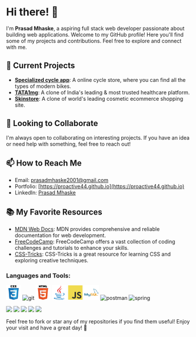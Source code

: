 # Hi there! 👋

I'm **Prasad Mhaske**, a aspiring full stack web developer passionate about building web applications. Welcome to my GitHub profile! Here you'll find some of my projects and contributions. Feel free to explore and connect with me.


## 🔭 Current Projects

- [**Specialized cycle app**](https://github.com/ProActive44/specialized-bike-app): A online cycle store, where you can find all the types of modern bikes.
- [**TATA1mg**](https://github.com/ProActive44/TATA-1mg-clone): A clone of India's leading & most trusted healthcare platform.
- [**Skinstore**](https://github.com/anuragbhardwaj21/Skinstore): A clone of world's leading cosmetic ecommerce shopping site. 


## 👯 Looking to Collaborate

I'm always open to collaborating on interesting projects. If you have an idea or need help with something, feel free to reach out!


## 📫 How to Reach Me

- Email: prasadmhaske2001@gmail.com
- Portfolio: [https://proactive44.github.io](https://proactive44.github.io)
- LinkedIn: [Prasad Mhaske](https://www.linkedin.com/in/prasad-mhaske-88a177247)


## 📚 My Favorite Resources

- [MDN Web Docs](https://developer.mozilla.org/): MDN provides comprehensive and reliable documentation for web development.
- [FreeCodeCamp](https://www.freecodecamp.org/): FreeCodeCamp offers a vast collection of coding challenges and tutorials to enhance your skills.
- [CSS-Tricks](https://css-tricks.com/): CSS-Tricks is a great resource for learning CSS and exploring creative techniques.


<h3 align="left">Languages and Tools:</h3>
<p align="left"> 
<img src="https://raw.githubusercontent.com/devicons/devicon/master/icons/css3/css3-original-wordmark.svg" alt="css3" width="40" height="40"/>  
<img src="https://www.vectorlogo.zone/logos/git-scm/git-scm-icon.svg" alt="git" width="40" height="40"/> 
<img src="https://raw.githubusercontent.com/devicons/devicon/master/icons/html5/html5-original-wordmark.svg" alt="html5" width="40" height="40"/> 
<img src="https://raw.githubusercontent.com/devicons/devicon/master/icons/java/java-original.svg" alt="java" width="40" height="40"/> <img src="https://raw.githubusercontent.com/devicons/devicon/master/icons/javascript/javascript-original.svg" alt="javascript" width="40" height="40"/>
<img src="https://raw.githubusercontent.com/devicons/devicon/master/icons/mysql/mysql-original-wordmark.svg" alt="mysql" width="40" height="40"/> 
<img src="https://www.vectorlogo.zone/logos/getpostman/getpostman-icon.svg" alt="postman" width="40" height="40"/> 
<img src="https://www.vectorlogo.zone/logos/springio/springio-icon.svg" alt="spring" width="40" height="40"/> </a> </p>

[![](https://raw.githubusercontent.com/hasbealam/Git_Stats/master/profile-summary-card-output/blueberry/0-profile-details.svg)](https://github.com/vn7n24fzkq/github-profile-summary-cards)
[![](https://raw.githubusercontent.com/hasbealam/Git_Stats/master/profile-summary-card-output/blueberry/1-repos-per-language.svg)](https://github.com/vn7n24fzkq/github-profile-summary-cards) [![](https://raw.githubusercontent.com/hasbealam/Git_Stats/master/profile-summary-card-output/blueberry/2-most-commit-language.svg)](https://github.com/vn7n24fzkq/github-profile-summary-cards)
[![](https://raw.githubusercontent.com/hasbealam/Git_Stats/master/profile-summary-card-output/blueberry/3-stats.svg)](https://github.com/vn7n24fzkq/github-profile-summary-cards) [![](https://raw.githubusercontent.com/hasbealam/Git_Stats/master/profile-summary-card-output/blueberry/4-productive-time.svg)](https://github.com/vn7n24fzkq/github-profile-summary-cards)

Feel free to fork or star any of my repositories if you find them useful! Enjoy your visit and have a great day! 🚀
